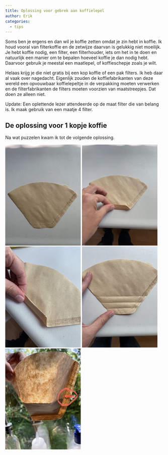 ```yaml
---
title: Oplossing voor gebrek aan koffielepel
author: Erik
categories:
  - tips
---
```

Soms ben je ergens en dan wil je koffie zetten omdat je zin hebt in koffie. Ik houd vooral van filterkoffie en de zetwijze daarvan is gelukkig niet moeilijk. Je hebt koffie nodig, een filter, een filterhouder, iets om het in te doen en natuurlijk een manier om te bepalen hoeveel koffie je dan nodig hebt. Daarvoor gebruik je meestal een maatlepel, of koffieschepje zoals je wilt. 

Helaas krijg je die niet gratis bij een kop koffie of een pak filters. Ik heb daar al vaak over nagedacht. Eigenlijk zouden de koffiefabrikanten van deze wereld een opvouwbaar koffielepeltje in de verpakking moeten verwerken en de filterfabrikanten de filters moeten voorzien van maatstreepjes. Dat doen ze alleen niet. 

Update: Een oplettende lezer attendeerde op de maat filter die van belang is. Ik maak gebruik van een maatje 4 filter.

## De oplossing voor 1 kopje koffie
Na wat puzzelen kwam ik tot de volgende oplossing.

![Plaatje](/assets/posts/IMG_7618.jpeg)
![Plaatje](/assets/posts/IMG_7619.jpeg)
![Plaatje](/assets/posts/IMG_7620.jpeg)
![Plaatje](/assets/posts/IMG_7622.jpeg)
![Plaatje](/assets/posts/IMG_7623.jpeg)


